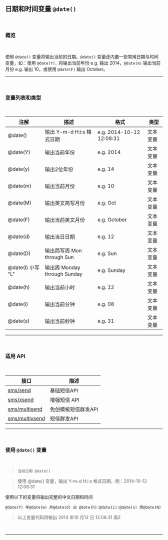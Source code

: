 ##  日期和时间变量 `@date()`

<br>

### **概览**

<br>

使用 `@date()` 变量将输出当前的日期。`@date()` 变量还内置一些常用日期与时间变量，如：使用 `@date(Y)，`将输出当前年份 e.g. 输出 2014，`@date(m)` 输出当前月份 e.g. 输出 10，或使用 `@date(F)` 输出 October。

---

<br>

### **变量列表和类型**

<br>


| 注解              | 描述                         | 格式                     | 类型     |
| ----------------- | ---------------------------- | ------------------------ | -------- |
| @date()           | 输出 Y-m-d H:i:s 格式日期    | e.g. 2014-10-12 12:08:31 | 文本变量 |
| @date(Y)          | 输出当前年份                 | e.g. 2014                | 文本变量 |
| @date(y)          | 输出2位年份                  | e.g. 14                  | 文本变量 |
| @date(m)          | 输出当前月份                 | e.g. 10                  | 文本变量 |
| @date(M)          | 输出英文简写月份             | e.g. Oct                 | 文本变量 |
| @date(F)          | 输出当前英文月份             | e.g. October             | 文本变量 |
| @date(d)          | 输出当日日期                 | e.g. 12                  | 文本变量 |
| @date(D)          | 输出简写周 Mon through Sun   | e.g. Sun                 | 文本变量 |
| @date(l) 小写 "L" | 输出周 Monday through Sunday | e.g. Sunday              | 文本变量 |
| @date(h)          | 输出当前小时                 | e.g. 12                  | 文本变量 |
| @date(i)          | 输出当前分钟                 | e.g. 08                  | 文本变量 |
| @date(s)          | 输出当前秒钟                 | e.g. 31                  | 文本变量 |

---

<br>

### **适用 API**

<br>

| 接口                                                         | 描述                |
| ------------------------------------------------------------ | ------------------- |
| [sms/send](https://www.mysubmail.com/documents/FppOR3)       | 基础短信API         |
| [sms/xsend](https://www.mysubmail.com/documents/OOVyh)       | 增强短信 API        |
| [sms/multisend](https://www.mysubmail.com/documents/KZjET3)  | 免创模板短信群发API |
| [sms/multixsend](https://www.mysubmail.com/documents/eM4rY2) | 短信群发API         |

---

<br>

### **使用 `@date()` 变量**

<br>

> `当前日期 @date()`

> 使用 @date() 变量，输出 Y-m-d H:i:s 格式日期，例：2014-10-12 12:08:31

使用以下的变量将输出完整的中文日期和时间

`@date(Y) 年@date(m) 月@date(d) 日 @date(h):@date(i):@date(s) 周@date(N)`

> 以上变量代码将输出 2014 年10 月12 日 12:08:31 周2

<br>



---